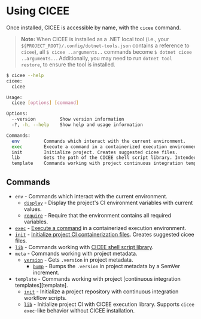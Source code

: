 # Using CICEE

Once installed, CICEE is accessible by name, with the `cicee` command.

> **Note:** When CICEE is installed as a .NET local tool (i.e., your `${PROJECT_ROOT}/.config/dotnet-tools.json` contains a reference to `cicee`), all `$ cicee ..arguments..` commands become `$ dotnet cicee ..arguments..`. Additionally, you may need to run `dotnet tool restore`, to ensure the tool is installed.

```bash
$ cicee --help
cicee:
  cicee

Usage:
  cicee [options] [command]

Options:
  --version         Show version information
  -?, -h, --help    Show help and usage information

Commands:
  env         Commands which interact with the current environment.
  exec        Execute a command in a containerized execution environment.
  init        Initialize project. Creates suggested cicee files.
  lib         Gets the path of the CICEE shell script library. Intended to be used as the target of 'source', i.e., 'source "$(cicee lib --shell bash)"'.
  template    Commands working with project continuous integration templates.
```

## Commands

* `env` - Commands which interact with the current environment.
  * [`display`][env-display] - Display the project's CI environment variables with current values.
  * [`require`][env-require] - Require that the environment contains all required variables.
* [`exec`][execute] - [Execute a command][execute] in a containerized execution environment.
* [`init`][initialize] - [Initialize project CI containerization files][initialize]. Creates suggested cicee files.
* [`lib`][lib] - Commands working with [CICEE shell script library][lib].
* `meta` - Commands working with project metadata.
  * [`version`][meta-version] - Gets `.version` in project metadata.
    * [`bump`][meta-version-bump] - Bumps the `.version` in project metadata by a SemVer increment.
* `template` - Commands working with project [continuous integration templates][template].
  * [`init`][template-init] - Initialize a project repository with continuous integration workflow scripts.
  * [`lib`][template-lib] - Initialize project CI with CICEE execution library. Supports `cicee exec`-like behavior without CICEE installation.

[docker-compose-command]: https://docs.docker.com/compose/compose-file/compose-file-v3/#command
[docker-compose-entrypoint]: https://docs.docker.com/compose/compose-file/compose-file-v3/#entrypoint
[env-display]: ./env-display.md
[env-require]: ./env-require.md
[execute]: ./execute.md
[initialize]: ./initialize.md
[lib]: ./ci-library.md
[meta-version]: ./meta-version.md
[meta-version-bump]: ./meta-version-bump.md
[project's docker-compose file]: ../use/project-structure.md
[template-init]: ./template-init.md
[template-lib]: ./template-lib.md
